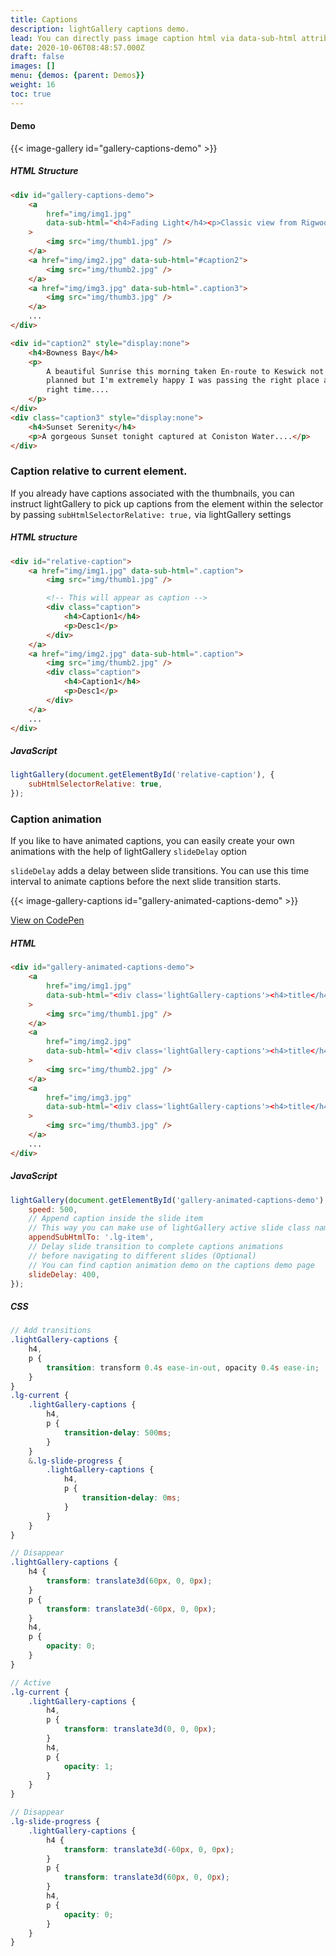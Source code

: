 ```yaml
---
title: Captions
description: lightGallery captions demo.
lead: You can directly pass image caption html via data-sub-html attribute or just pass id or class name of any html object (div) which contains your cation html.
date: 2020-10-06T08:48:57.000Z
draft: false
images: []
menu: {demos: {parent: Demos}}
weight: 16
toc: true
---
```


#### Demo

{{< image-gallery id="gallery-captions-demo" >}}

##### HTML Structure

```html
<div id="gallery-captions-demo">
    <a
        href="img/img1.jpg"
        data-sub-html="<h4>Fading Light</h4><p>Classic view from Rigwood Jetty on Coniston Water an old archive shot similar to an old post but a little later on.</p>"
    >
        <img src="img/thumb1.jpg" />
    </a>
    <a href="img/img2.jpg" data-sub-html="#caption2">
        <img src="img/thumb2.jpg" />
    </a>
    <a href="img/img3.jpg" data-sub-html=".caption3">
        <img src="img/thumb3.jpg" />
    </a>
    ...
</div>

<div id="caption2" style="display:none">
    <h4>Bowness Bay</h4>
    <p>
        A beautiful Sunrise this morning taken En-route to Keswick not one as
        planned but I'm extremely happy I was passing the right place at the
        right time....
    </p>
</div>
<div class="caption3" style="display:none">
    <h4>Sunset Serenity</h4>
    <p>A gorgeous Sunset tonight captured at Coniston Water....</p>
</div>
```

### Caption relative to current element.

If you already have captions associated with the thumbnails, you can instruct
lightGallery to pick up captions from the element within the selector by passing
`subHtmlSelectorRelative: true,` via lightGallery settings

##### HTML structure

```html
<div id="relative-caption">
    <a href="img/img1.jpg" data-sub-html=".caption">
        <img src="img/thumb1.jpg" />

        <!-- This will appear as caption -->
        <div class="caption">
            <h4>Caption1</h4>
            <p>Desc1</p>
        </div>
    </a>
    <a href="img/img2.jpg" data-sub-html=".caption">
        <img src="img/thumb2.jpg" />
        <div class="caption">
            <h4>Caption1</h4>
            <p>Desc1</p>
        </div>
    </a>
    ...
</div>
```

##### JavaScript

```js
lightGallery(document.getElementById('relative-caption'), {
    subHtmlSelectorRelative: true,
});
```

### Caption animation

If you like to have animated captions, you can easily create your own animations
with the help of lightGallery `slideDelay` option

`slideDelay` adds a delay between slide transitions. You can use this time
interval to animate captions before the next slide transition starts.

{{< image-gallery-captions id="gallery-animated-captions-demo" >}}

<div class="codepen-demo">
    <a target="_blank" href="https://codepen.io/sachinchoolur/pen/poebjrm">View on CodePen</a>
</div>

##### HTML

```html
<div id="gallery-animated-captions-demo">
    <a
        href="img/img1.jpg"
        data-sub-html="<div class='lightGallery-captions'><h4>title</h4><p>description</p></div>"
    >
        <img src="img/thumb1.jpg" />
    </a>
    <a
        href="img/img2.jpg"
        data-sub-html="<div class='lightGallery-captions'><h4>title</h4><p>description</p></div>"
    >
        <img src="img/thumb2.jpg" />
    </a>
    <a
        href="img/img3.jpg"
        data-sub-html="<div class='lightGallery-captions'><h4>title</h4><p>description</p></div>"
    >
        <img src="img/thumb3.jpg" />
    </a>
    ...
</div>
```

##### JavaScript

```js
lightGallery(document.getElementById('gallery-animated-captions-demo'), {
    speed: 500,
    // Append caption inside the slide item
    // This way you can make use of lightGallery active slide class names to add animation
    appendSubHtmlTo: '.lg-item',
    // Delay slide transition to complete captions animations
    // before navigating to different slides (Optional)
    // You can find caption animation demo on the captions demo page
    slideDelay: 400,
});
```

##### CSS

```scss
// Add transitions
.lightGallery-captions {
    h4,
    p {
        transition: transform 0.4s ease-in-out, opacity 0.4s ease-in;
    }
}
.lg-current {
    .lightGallery-captions {
        h4,
        p {
            transition-delay: 500ms;
        }
    }
    &.lg-slide-progress {
        .lightGallery-captions {
            h4,
            p {
                transition-delay: 0ms;
            }
        }
    }
}

// Disappear
.lightGallery-captions {
    h4 {
        transform: translate3d(60px, 0, 0px);
    }
    p {
        transform: translate3d(-60px, 0, 0px);
    }
    h4,
    p {
        opacity: 0;
    }
}

// Active
.lg-current {
    .lightGallery-captions {
        h4,
        p {
            transform: translate3d(0, 0, 0px);
        }
        h4,
        p {
            opacity: 1;
        }
    }
}

// Disappear
.lg-slide-progress {
    .lightGallery-captions {
        h4 {
            transform: translate3d(-60px, 0, 0px);
        }
        p {
            transform: translate3d(60px, 0, 0px);
        }
        h4,
        p {
            opacity: 0;
        }
    }
}
```
